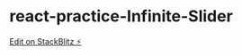 # react-practice-Infinite-Slider

[Edit on StackBlitz ⚡️](https://stackblitz.com/edit/react-ts-unurqt)